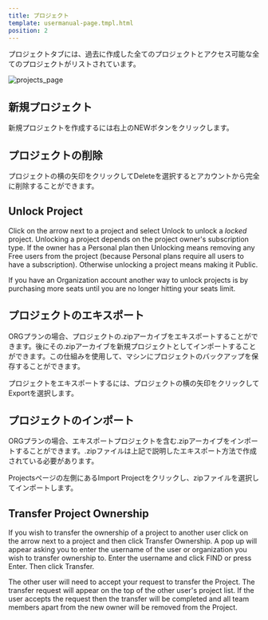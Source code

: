 ```yaml
---
title: プロジェクト
template: usermanual-page.tmpl.html
position: 2
---
```


プロジェクトタブには、過去に作成した全てのプロジェクトとアクセス可能な全てのプロジェクトがリストされています。

![projects_page][1]

## 新規プロジェクト

新規プロジェクトを作成するには右上のNEWボタンをクリックします。

## プロジェクトの削除

プロジェクトの横の矢印をクリックしてDeleteを選択するとアカウントから完全に削除することができます。

## Unlock Project

Click on the arrow next to a project and select Unlock to unlock a *locked* project. Unlocking a project depends on the project owner's subscription type. If the owner has a Personal plan then Unlocking means removing any Free users from the project (because Personal plans require all users to have a subscription). Otherwise unlocking a project means making it Public.

If you have an Organization account another way to unlock projects is by purchasing more seats until you are no longer hitting your seats limit.

## プロジェクトのエキスポート

ORGプランの場合、プロジェクトの.zipアーカイブをエキスポートすることができます。後にその.zipアーカイブを新規プロジェクトとしてインポートすることができます。この仕組みを使用して、マシンにプロジェクトのバックアップを保存することができます。

プロジェクトをエキスポートするには、プロジェクトの横の矢印をクリックしてExportを選択します。

## プロジェクトのインポート

ORGプランの場合、エキスポートプロジェクトを含む.zipアーカイブをインポートすることができます。.zipファイルは上記で説明したエキスポート方法で作成されている必要があります。

Projectsページの左側にあるImport Projectをクリックし、zipファイルを選択してインポートします。

## Transfer Project Ownership

If you wish to transfer the ownership of a project to another user click on the arrow next to a project and then click Transfer Ownership. A pop up will appear asking you to enter the username of the user or organization you wish to transfer ownership to. Enter the username and click FIND or press Enter. Then click Transfer.

The other user will need to accept your request to transfer the Project. The transfer request will appear on the top of the other user's project list. If the user accepts the request then the transfer will be completed and all team members apart from the new owner will be removed from the Project.

[1]: /images/user-manual/profile/profile.png "Projects"

